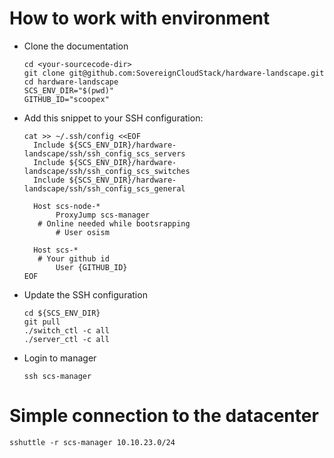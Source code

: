 # How to work with environment


* Clone the documentation
  ```
  cd <your-sourcecode-dir>
  git clone git@github.com:SovereignCloudStack/hardware-landscape.git
  cd hardware-landscape
  SCS_ENV_DIR="$(pwd)"
  GITHUB_ID="scoopex"
  ```
* Add this snippet to your SSH configuration:
  ```
  cat >> ~/.ssh/config <<EOF
	Include ${SCS_ENV_DIR}/hardware-landscape/ssh/ssh_config_scs_servers
	Include ${SCS_ENV_DIR}/hardware-landscape/ssh/ssh_config_scs_switches
	Include ${SCS_ENV_DIR}/hardware-landscape/ssh/ssh_config_scs_general

	Host scs-node-*
		 ProxyJump scs-manager
     # Online needed while bootsrapping
		 # User osism

	Host scs-*
     # Your github id
		 User {GITHUB_ID}
  EOF

  ```
* Update the SSH configuration
  ```
  cd ${SCS_ENV_DIR}
  git pull
  ./switch_ctl -c all
  ./server_ctl -c all
  ```
* Login to manager
  ```
  ssh scs-manager
  ```

# Simple connection to the datacenter

```
sshuttle -r scs-manager 10.10.23.0/24
```

